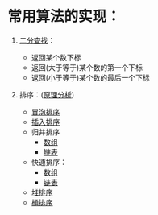 # 常用算法的实现：

1. [二分查找](https://github.com/Stoneplay/Algorithm/blob/master/BinarySearch/BinarySearch/main.cpp)：

   * 返回某个数下标
   * 返回(大于等于)某个数的第一个下标
   * 返回(小于等于)某个数的最后一个下标

2. 排序：([原理分析](https://blog.csdn.net/qq_28753373/article/details/82917456))

   * [冒泡排序](https://github.com/Stoneplay/Algorithm/blob/master/BubbleSort/BubbleSort/main.cpp)
   * [插入排序](https://github.com/Stoneplay/Algorithm/blob/master/InsertionSort/InsertionSort/main.cpp)
   * 归并排序
     * [数组](https://github.com/Stoneplay/Algorithm/blob/master/MergeSort/MergeSort/main.cpp)
     * [链表](https://github.com/Stoneplay/Algorithm/blob/master/MergeSort_List/MergeSort_List/main.cpp)
   * 快速排序：
     * [数组](https://github.com/Stoneplay/Algorithm/blob/master/QuickSort/QuickSort/main.cpp)
     * [链表](https://github.com/Stoneplay/Algorithm/blob/master/QuickSort_List/QuickSort_List/main.cpp)
   * [堆排序]()
   * [桶排序]()

   


